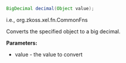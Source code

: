 ``` java
BigDecimal decimal(Object value);
```

  
i.e.,
<javadoc method="toDecimal(java.lang.Object)">org.zkoss.xel.fn.CommonFns</javadoc>

Converts the specified object to a big decimal.

**Parameters:**

- value - the value to convert


